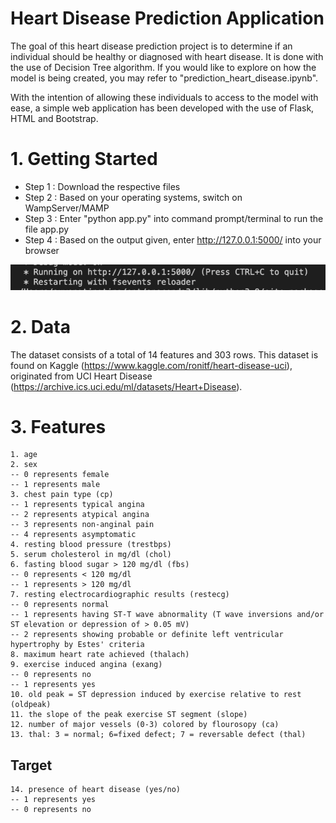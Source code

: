# Heart Disease Prediction Application 

The goal of this heart disease prediction project is to determine if an individual should be healthy or diagnosed with heart disease. It is done with the use of Decision Tree algorithm.
If you would like to explore on how the model is being created, you may refer to "prediction_heart_disease.ipynb".  

With the intention of allowing these individuals to access to the model with ease, a simple web application has been developed with the use of Flask, HTML and Bootstrap. 

# 1. Getting Started
  - Step 1 : Download the respective files 
  - Step 2 : Based on your operating systems, switch on WampServer/MAMP 
  - Step 3 : Enter "python app.py" into command prompt/terminal to run the file app.py 
  - Step 4 : Based on the output given, enter http://127.0.0.1:5000/ into your browser

<p align="center">
  <img src="images/readme_screenshot1.png" width="700"/> <br>
</p>

# 2. Data 

The dataset consists of a total of 14 features and 303 rows. This dataset is found on Kaggle (https://www.kaggle.com/ronitf/heart-disease-uci), originated from UCI Heart Disease (https://archive.ics.uci.edu/ml/datasets/Heart+Disease). 

# 3. Features
    1. age 
    2. sex 
    -- 0 represents female 
    -- 1 represents male 
    3. chest pain type (cp)
    -- 1 represents typical angina 
    -- 2 represents atypical angina 
    -- 3 represents non-anginal pain 
    -- 4 represents asymptomatic        
    4. resting blood pressure (trestbps)
    5. serum cholesterol in mg/dl (chol)
    6. fasting blood sugar > 120 mg/dl (fbs) 
    -- 0 represents < 120 mg/dl 
    -- 1 represents > 120 mg/dl 
    7. resting electrocardiographic results (restecg)
    -- 0 represents normal 
    -- 1 represents having ST-T wave abnormality (T wave inversions and/or ST elevation or depression of > 0.05 mV) 
    -- 2 represents showing probable or definite left ventricular hypertrophy by Estes' criteria 
    8. maximum heart rate achieved (thalach)
    9. exercise induced angina (exang) 
    -- 0 represents no 
    -- 1 represents yes
    10. old peak = ST depression induced by exercise relative to rest (oldpeak)
    11. the slope of the peak exercise ST segment (slope)
    12. number of major vessels (0-3) colored by flourosopy (ca)
    13. thal: 3 = normal; 6=fixed defect; 7 = reversable defect (thal)

## Target 
    14. presence of heart disease (yes/no)
    -- 1 represents yes 
    -- 0 represents no
